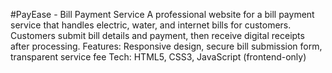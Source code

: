 #PayEase - Bill Payment Service
A professional website for a bill payment service that handles electric, water, and internet bills for customers. Customers submit bill details and payment, then receive digital receipts after processing.
Features: Responsive design, secure bill submission form, transparent service fee
Tech: HTML5, CSS3, JavaScript (frontend-only)
